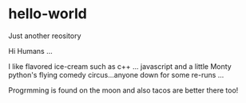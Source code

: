 # hello-world
Just another reository

Hi Humans ...

I like flavored ice-cream such as c++ 
... javascript and a little Monty python's 
flying comedy circus...anyone down for some 
re-runs ...

Progrmming is found on the moon
and also tacos are better there too!
